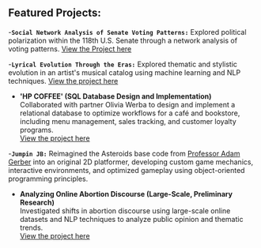 ## Featured Projects:

-**`Social Network Analysis of Senate Voting Patterns:`** Explored political polarization within the 118th U.S. Senate through a network analysis of voting patterns. 
[View the Project here](https://github.com/ecg1331/past_work/tree/main/Social%20Network%20Analysis%20of%20the%20118th%20Senate)

-**`Lyrical Evolution Through the Eras:`**
Explored thematic and stylistic evolution in an artist's musical catalog using machine learning and NLP techniques.
[View the project here](https://github.com/ecg1331/past_work/tree/main/Lyrical%20Evolution%20Through%20the%20Eras)

- **'HP COFFEE' (SQL Database Design and Implementation)**  
  Collaborated with partner Olivia Werba to design and implement a relational database to optimize workflows for a café and bookstore, including menu management, sales tracking, and customer loyalty programs.  
  [View the project here](https://github.com/ecg1331/db_autumn2024/tree/main)

-**`Jumpin JB:`** Reimagined the Asteroids base code from [Professor Adam Gerber](https://github.com/agerber/asteroids_java) into an original 2D platformer, developing custom game mechanics, interactive environments, and optimized gameplay using object-oriented programming principles.

- **Analyzing Online Abortion Discourse (Large-Scale, Preliminary Research)**  
  Investigated shifts in abortion discourse using large-scale online datasets and NLP techniques to analyze public opinion and thematic trends.  
  [View the project here](https://github.com/macs30123-s24/final-project-online_abortion_discourse)

  

